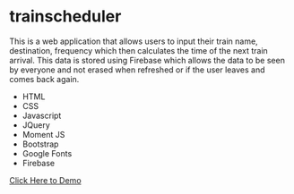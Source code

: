 # trainscheduler
<p>
  This is a web application that allows users to input their train name, destination, frequency
  which then calculates the time of the next train arrival. This data is stored using Firebase which allows the data to be        
  seen by everyone and not erased when refreshed or if the user leaves and comes back again.
</p>
<ul>
  <li>HTML</li>
  <li>CSS</li>
  <li>Javascript</li>
  <li>JQuery</li>
  <li>Moment JS</li>
  <li>Bootstrap</li>
  <li>Google Fonts</li>
  <li>Firebase</li>
</ul>
<a href="https://yenseydm.github.io/trainscheduler/">Click Here to Demo</a>
